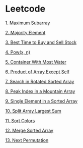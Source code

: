# Leetcode

 [1. Maximum Subarray](https://github.com/ashishpdeshpande/Leetcode/tree/main/cpp%20/Maximum%20Subarray%20)
 
 [2. Majority Element](https://github.com/ashishpdeshpande/Leetcode/tree/main/cpp%20/Majority%20Element%20)

 [3. Best Time to Buy and Sell Stock](https://github.com/ashishpdeshpande/Leetcode/tree/main/cpp%20/Best%20Time%20to%20Buy%20and%20Sell%20Stock%20)

 [4. Pow(x, n)](https://github.com/ashishpdeshpande/Leetcode/tree/main/cpp%20/Pow(x%20%2C%20n)%20)

[5. Container With Most Water](https://github.com/ashishpdeshpande/Leetcode/tree/main/cpp%20/Container%20With%20Most%20Water%20)

[6. Product of Array Except Self](https://github.com/ashishpdeshpande/Leetcode/tree/main/cpp%20/Product%20of%20Array%20Except%20Self%20)

[7. Search in Rotated Sorted Array](https://github.com/ashishpdeshpande/Leetcode/tree/main/cpp%20/Search%20in%20Rotated%20Sorted%20Array%20)

[8. Peak Index in a Mountain Array](https://github.com/ashishpdeshpande/Leetcode/tree/main/cpp%20/Peak%20Index%20in%20a%20Mountain%20Array%20)

[9. Single Element in a Sorted Array](https://github.com/ashishpdeshpande/Leetcode/tree/main/cpp%20/Single%20Element%20in%20a%20Sorted%20Array%20)

[10. Split Array Largest Sum](https://github.com/ashishpdeshpande/Leetcode/tree/main/cpp%20/Split%20Array%20Largest%20Sum%20)

[11. Sort Colors](https://github.com/ashishpdeshpande/Leetcode/tree/main/cpp%20/Sort%20Colors%20)

[12. Merge Sorted Array]()

[13. Next Permutation](https://github.com/ashishpdeshpande/Leetcode/tree/main/cpp%20/Next%20Permutation%20)
